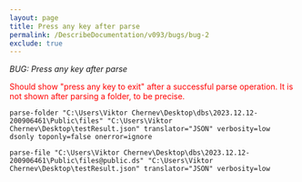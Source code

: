 ```yaml
---
layout: page
title: Press any key after parse
permalink: /DescribeDocumentation/v093/bugs/bug-2
exclude: true
---
```

_BUG: Press any key after parse_

<span style="color:red">Should show "press any key to exit" after a successful parse operation. It is not shown after parsing a folder, to be precise.</span>

```
parse-folder "C:\Users\Viktor Chernev\Desktop\dbs\2023.12.12-200906461\Public\files" "C:\Users\Viktor Chernev\Desktop\testResult.json" translator="JSON" verbosity=low dsonly toponly=false onerror=ignore
```
```
parse-file "C:\Users\Viktor Chernev\Desktop\dbs\2023.12.12-200906461\Public\files@public.ds" "C:\Users\Viktor Chernev\Desktop\testResult.json" translator="JSON" verbosity=low
```
